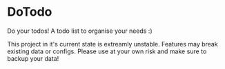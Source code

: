 # DoTodo

Do your todos!
A todo list to organise your needs :)

This project in it's current state is extreamly unstable. Features may break existing data or configs. Please use at your own risk and make sure to backup your data!
